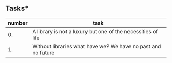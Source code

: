 **Tasks***
---
|number|task|
|-----|---------|
|0.|A library is not a luxury but one of the necessities of life|
|1.|Without libraries what have we? We have no past and no future|